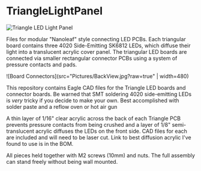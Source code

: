 # TriangleLightPanel
 
![Triangle LED Light Panel](Pictures/TriangleBoards.gif?raw=true "TriangleBoards")
 
Files for modular "Nanoleaf" style connecting LED PCBs. Each triangular board contains three 4020 Side-Emitting SK6812 LEDs, which diffuse their light into a translucent acrylic cover panel. The triangular LED boards are connected via smaller rectangular connector PCBs using a system of pressure contacts and pads. 

![Board Connectors](src="Pictures/BackView.jpg?raw=true" | width=480)

This repository contains Eagle CAD files for the Triangle LED boards and connector boards. Be warned that SMT soldering 4020 side-emitting LEDs is *very* tricky if you decide to make your own. Best accomplished with solder paste and a reflow oven or hot air gun

A thin layer of 1/16" clear acrylic across the back of each Triangle PCB prevents pressure contacts from being crushed and a layer of 1/8" semi-translucent acrylic diffuses the LEDs on the front side. CAD files for each are included and will need to be laser cut. Link to best diffusion acrylic I've found to use is in the BOM.

All pieces held together with M2 screws (10mm) and nuts. The full assembly can stand freely without being wall mounted.
 

